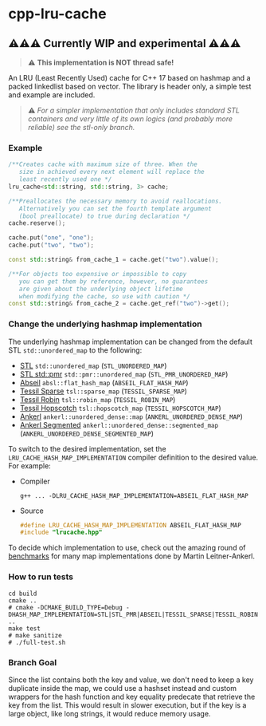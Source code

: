 # cpp-lru-cache

## ⚠️⚠️⚠️ Currently WIP and experimental ⚠️⚠️⚠️

> ⚠️ **This implementation is NOT thread safe!**

An LRU (Least Recently Used) cache for C++ 17 based on hashmap and a packed linkedlist based on vector. The library is header only, a simple test and example are included.

> ⚠️ *For a simpler implementation that only includes standard STL containers and very little of its own logics (and probably more reliable) see the stl-only branch.*

### Example

```c++
/**Creates cache with maximum size of three. When the 
   size in achieved every next element will replace the 
   least recently used one */
lru_cache<std::string, std::string, 3> cache;

/**Preallocates the necessary memory to avoid reallocations.
   Alternatively you can set the fourth template argument
   (bool preallocate) to true during declaration */
cache.reserve();

cache.put("one", "one");
cache.put("two", "two");

const std::string& from_cache_1 = cache.get("two").value();

/**For objects too expensive or impossible to copy
   you can get them by reference, however, no guarantees
   are given about the underlying object lifetime
   when modifying the cache, so use with caution */
const std::string& from_cache_2 = cache.get_ref("two")->get();
```

### Change the underlying hashmap implementation

The underlying hashmap implementation can be changed from the default STL `std::unordered_map` to the following:

- [STL](https://en.cppreference.com/w/cpp/container/unordered_map) `std::unordered_map` (`STL_UNORDERED_MAP`)
- [STL std::pmr](https://en.cppreference.com/w/cpp/container/unordered_map) `std::pmr::unordered_map` (`STL_PMR_UNORDERED_MAP`)
- [Abseil](https://github.com/abseil/abseil-cpp) `absl::flat_hash_map` (`ABSEIL_FLAT_HASH_MAP`)
- [Tessil Sparse](https://github.com/Tessil/sparse-map) `tsl::sparse_map` (`TESSIL_SPARSE_MAP`)
- [Tessil Robin](https://github.com/Tessil/sparse-map) `tsl::robin_map` (`TESSIL_ROBIN_MAP`)
- [Tessil Hopscotch](https://github.com/Tessil/sparse-map) `tsl::hopscotch_map` (`TESSIL_HOPSCOTCH_MAP`)
- [Ankerl](https://github.com/martinus/unordered_dense) `ankerl::unordered_dense::map` (`ANKERL_UNORDERED_DENSE_MAP`)
- [Ankerl Segmented](https://github.com/martinus/unordered_dense) `ankerl::unordered_dense::segmented_map` (`ANKERL_UNORDERED_DENSE_SEGMENTED_MAP`)

To switch to the desired implementation, set the `LRU_CACHE_HASH_MAP_IMPLEMENTATION` compiler definition to the desired value. For example:

- Compiler

    ```shell
    g++ ... -DLRU_CACHE_HASH_MAP_IMPLEMENTATION=ABSEIL_FLAT_HASH_MAP
    ```

- Source

    ```c++
    #define LRU_CACHE_HASH_MAP_IMPLEMENTATION ABSEIL_FLAT_HASH_MAP
    #include "lrucache.hpp"
    ```

To decide which implementation to use, check out the amazing round of [benchmarks](https://martin.ankerl.com/2022/08/27/hashmap-bench-01/) for many map implementations done by Martin Leitner-Ankerl.

### How to run tests

```shell
cd build
cmake ..
# cmake -DCMAKE_BUILD_TYPE=Debug -DHASH_MAP_IMPLEMENTATION=STL|STL_PMR|ABSEIL|TESSIL_SPARSE|TESSIL_ROBIN|TESSIL_HOP|ANKERL|ANKERL_SEG ..
make test
# make sanitize
# ./full-test.sh
```

### Branch Goal

Since the list contains both the key and value, we don't need to keep a key duplicate inside the map, we could use a hashset instead and custom wrappers for the hash function and key equality predecate that retrieve the key from the list. This would result in slower execution, but if the key is a large object, like long strings, it would reduce memory usage.
